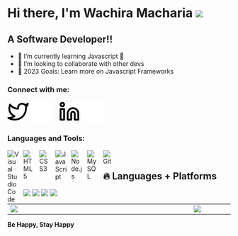 # Hi there, I'm Wachira Macharia <img src="https://media.giphy.com/media/hvRJCLFzcasrR4ia7z/giphy.gif" width="25px">

## A Software Developer!!

- 🌱 I’m currently learning Javascript 🤣
- 👯 I’m looking to collaborate with other devs
- 🥅 2023 Goals: Learn more on Javascript Frameworks

### Connect with me:

[![website](./img/twitter-light.svg)](https://twitter.com/combonieugene#gh-light-mode-only)
[![website](./img/twitter-dark.svg)](https://twitter.com/combonieugene#gh-dark-mode-only)
&nbsp;&nbsp;
[![website](./img/linkedin-light.svg)](https://linkedin.com/in/eugene-wachira-a39b52156#gh-light-mode-only)
[![website](./img/linkedin-dark.svg)](https://linkedin.com/in/eugene-wachira-a39b52156#gh-dark-mode-only)

### Languages and Tools:

<img align="left" alt="Visual Studio Code" width="26px" src="https://cdn.jsdelivr.net/gh/devicons/devicon/icons/vscode/vscode-original.svg" style="padding-right:10px;" />
<img align="left" alt="HTML5" width="26px" src="https://cdn.jsdelivr.net/gh/devicons/devicon/icons/html5/html5-original.svg" style="padding-right:10px;" />
<img align="left" alt="CSS3" width="26px" src="https://cdn.jsdelivr.net/gh/devicons/devicon/icons/css3/css3-original.svg" style="padding-right:10px;" />
<img align="left" alt="JavaScript" width="26px" src="https://cdn.jsdelivr.net/gh/devicons/devicon/icons/javascript/javascript-original.svg" style="padding-right:10px;" />
<img align="left" alt="Node.js" width="26px" src="https://cdn.jsdelivr.net/gh/devicons/devicon/icons/nodejs/nodejs-original.svg" style="padding-right:10px;" />
<img align="left" alt="MySQL" width="26px" src="https://cdn.jsdelivr.net/gh/devicons/devicon/icons/mysql/mysql-original.svg" style="padding-right:10px;" />
<img align="left" alt="Git" width="26px" src="https://cdn.jsdelivr.net/gh/devicons/devicon/icons/git/git-original.svg" style="padding-right:10px;" />
<br>
<p align = "center">

  ## 🔥 Languages + Platforms

<p>
    <img src="https://img.shields.io/badge/Java-000?style=for-the-badge&logo=Java&logoColor=white" />    
    <img src="https://img.shields.io/badge/Reactjs-000?style=for-the-badge&logo=React&logoColor=white" /> 
    <img src="https://img.shields.io/badge/Android-000?style=for-the-badge&logo=Android&logoColor=white" /> 
    <img src="https://img.shields.io/badge/Kotlin-000?style=for-the-badge&logo=Kotlin&logoColor=white" /> 
 </p>


<center>
  <table>
  <tr>
      <td><img width="400px" align="left" src="https://github-readme-stats.vercel.app/api?username=Wachira-Macharia&count_private=true&show_icons=true&theme=dark&layout=compact" /></td>
      <td><img width="380px" align="left" src="https://github-readme-stats.vercel.app/api/top-langs/?username=Wachira-Macharia&hide=html&layout=compact&theme=dark" /></td>      
  </tr>   
</table>
</center>

**Be Happy, Stay Happy**
